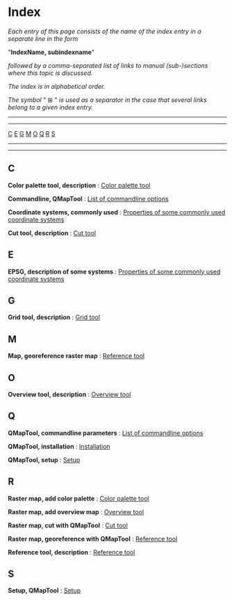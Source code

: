 
# Index

 
_Each entry of this page consists of the name of the index entry in a separate line in the form_

"__**IndexName, subindexname**__"

_followed by a comma-separated list of links to manual (sub-)sections where this topic is discussed._

_The index is in alphabetical order._

_The symbol_ " ⊞ " _is used as a separator in the case that several links belong to a given index entry._

------

------



[C](#user-content-c) [E](#user-content-e) [G](#user-content-g) [M](#user-content-m) [O](#user-content-o) [Q](#user-content-q) [R](#user-content-r) [S](#user-content-s)

------

------



## C


**Color palette tool, description**
:  [Color palette tool](PaletteTool "Color palette tool")

**Commandline, QMapTool**
:  [List of commandline options](InstallSetup#user-content-list-of-commandline-options "List of commandline options")

**Coordinate systems, commonly used**
:  [Properties of some commonly used coordinate systems](EpsgOverview "Properties of some commonly used coordinate systems")

**Cut tool, description**
:  [Cut tool](CutTool "Cut tool")


## E


**EPSG, description of some systems**
:  [Properties of some commonly used coordinate systems](EpsgOverview "Properties of some commonly used coordinate systems")


## G


**Grid tool, description**
:  [Grid tool](GridTool "Grid tool")


## M


**Map, georeference raster map**
:  [Reference tool](ReferenceTool "Reference tool")


## O


**Overview tool, description**
:  [Overview tool](OverviewTool "Overview tool")


## Q


**QMapTool, commandline parameters**
:  [List of commandline options](InstallSetup#user-content-list-of-commandline-options "List of commandline options")

**QMapTool, installation**
:  [Installation](InstallSetup#user-content-installation "Installation")

**QMapTool, setup**
:  [Setup](InstallSetup#user-content-setup "Setup")


## R


**Raster map, add color palette**
:  [Color palette tool](PaletteTool "Color palette tool")

**Raster map, add overview map**
:  [Overview tool](OverviewTool "Overview tool")

**Raster map, cut with QMapTool**
:  [Cut tool](CutTool "Cut tool")

**Raster map, georeference with QMapTool**
:  [Reference tool](ReferenceTool "Reference tool")

**Reference tool, description**
:  [Reference tool](ReferenceTool "Reference tool")


## S


**Setup, QMapTool**
:  [Setup](InstallSetup#user-content-setup "Setup")
